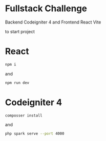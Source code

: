 # Fullstack Challenge
Backend Codeigniter 4 and Frontend React Vite

to start project
# React
```bash 
npm i
```
and
```bash
npm run dev
```
# Codeigniter 4
```bash
composser install
```
and
```bash
php spark serve --port 4000
```
